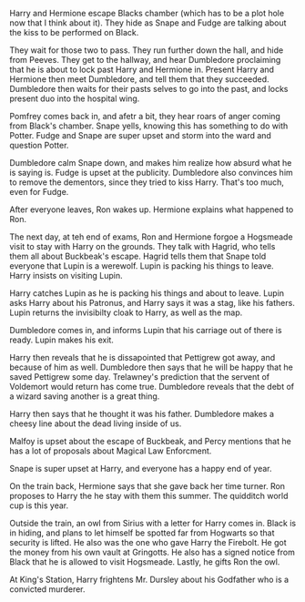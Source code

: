 Harry and Hermione escape Blacks chamber (which has to be a plot hole now that
I think about it). They hide as Snape and Fudge are talking about the kiss to
be performed on Black.

They wait for those two to pass. They run further down the hall, and hide from
Peeves. They get to the hallway, and hear Dumbledore proclaiming that he is
about to lock past Harry and Hermione in. Present Harry and Hermione then meet
Dumbledore, and tell them that they succeeded. Dumbledore then waits for their
pasts selves to go into the past, and locks present duo into the hospital wing.

Pomfrey comes back in, and afetr a bit, they hear roars of anger coming from
Black's chamber. Snape yells, knowing this has something to do with Potter.
Fudge and Snape are super upset and storm into the ward and question Potter.

Dumbledore calm Snape down, and makes him realize how absurd what he is saying
is. Fudge is upset at the publicity. Dumbledore also convinces him to remove
the dementors, since they tried to kiss Harry. That's too much, even for Fudge.

After everyone leaves, Ron wakes up. Hermione explains what happened to Ron.

The next day, at teh end of exams, Ron and Hermione forgoe a Hogsmeade visit to
stay with Harry on the grounds. They talk with Hagrid, who tells them all about
Buckbeak's escape. Hagrid tells them that Snape told everyone that Lupin is a
werewolf. Lupin is packing his things to leave. Harry insists on visiting
Lupin.

Harry catches Lupin as he is packing his things and about to leave. Lupin asks
Harry about his Patronus, and Harry says it was a stag, like his fathers. Lupin
returns the invisibilty cloak to Harry, as well as the map.

Dumbledore comes in, and informs Lupin that his carriage out of there is ready.
Lupin makes his exit.

Harry then reveals that he is dissapointed that Pettigrew got away, and because
of him as well. Dumbledore then says that he will be happy that he saved
Pettigrew some day. Trelawney's prediction that the servent of Voldemort would
return has come true. Dumbledore reveals that the debt of a wizard saving
another is a great thing.

Harry then says that he thought it was his father. Dumbledore makes a cheesy
line about the dead living inside of us.

Malfoy is upset about the escape of Buckbeak, and Percy mentions that he has a
lot of proposals about Magical Law Enforcment.

Snape is super upset at Harry, and everyone has a happy end of year.

On the train back, Hermione says that she gave back her time turner. Ron
proposes to Harry the he stay with them this summer. The quidditch world cup is
this year.

Outside the train, an owl from Sirius with a letter for Harry comes in. Black
is in hiding, and plans to let himself be spotted far from Hogwarts so that
security is lifted. He also was the one who gave Harry the Firebolt. He got the
money from his own vault at Gringotts. He also has a signed notice from Black
that he is allowed to visit Hogsmeade. Lastly, he gifts Ron the owl.

At King's Station, Harry frightens Mr. Dursley about his Godfather who is a
convicted murderer.
